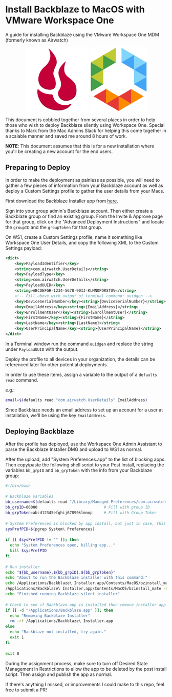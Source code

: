 # Install Backblaze to MacOS with VMware Workspace One
 A guide for installing Backblaze using the VMware Workspace One MDM (formerly known as Airwatch)

<p align="center">
  <img height="200" src="/Assets/Backblaze Installer.png">
  <img height="200" src="/Assets/workspace-one.png">
</p>

This document is cobbled together from several places in order to help those who wish to deploy Backblaze silently using Workspace One. Special thanks to Mark from the Mac Admins Slack for helping this come together in a scalable manner and saved me around 8 hours of work.

**NOTE**: This document assumes that this is for a new installation where you'll be creating a new account for the end users.

## Preparing to Deploy

In order to make the deployment as painless as possible, you will need to gather a few pieces of information from your Backblaze account as well as deploy a Custom Settings profile to gather the user details from your Macs.

First download the Backblaze Installer app from [here](https://secure.backblaze.com/update.htm).

Sign into your group admin's Backblaze account. Then either create a Backblaze group or find an existing group. From the Invite & Approve page for that group, click on the "Advanced Deployment Instructions" and locate the `groupID` and the `groupToken` for that group.

On WS1, create a Custom Settings profile, name it something like Workspace One User Details, and copy the following XML to the Custom Settings payload:

```xml
<dict>
    <key>PayloadIdentifier</key>
    <string>com.airwatch.UserDetails</string>
    <key>PayloadType</key>
    <string>com.airwatch.UserDetails</string>
    <key>PayloadUUID</key>
    <string>ABCDEFGH-1234-5678-90IJ-KLMNOPQRSTUV</string>
    <!-- Fill above with output of terminal command: uuidgen -->
    <key>DeviceSerialNumber</key><string>{DeviceSerialNumber}</string>
    <key>EmailAddress</key><string>{EmailAddress}</string>
    <key>EnrollmentUser</key><string>{EnrollmentUser}</string>
    <key>FirstName</key><string>{FirstName}</string>
    <key>LastName</key><string>{LastName}</string>
    <key>UserPrincipalName</key><string>{UserPrincipalName}</string>
</dict>
```

In a Terminal window run the command `uuidgen` and replace the string under `PayloadUUID` with the output.

Deploy the profile to all devices in your organization, the details can be referenced later for other potential deployments.

In order to use these items, assign a variable to the output of a `defaults read` command.

e.g.:
```bash
email=$(defaults read "com.airwatch.UserDetails" EmailAddress)
```

Since Backblaze needs an email address to set up an account for a user at installation, we'll be using the key  `EmailAddress`.



## Deploying Backblaze

After the profile has deployed, use the Workspace One Admin Assistant to parse the Backblaze Installer DMG and upload to WS1 as normal.

After the upload, add "System Preferences.app" to the list of blocking apps. Then copy/paste the following shell script to your Post Install, replacing the variables `bb_grpID` and `bb_grpToken` with the info from your Backblaze group:

```bash
#!/bin/bash

# Backblaze variables
bb_username=$(defaults read "/Library/Managed Preferences/com.airwatch.UserDetails.plist" EmailAddress)
bb_grpID=00000                             # Fill with group ID
bb_grpToken=abcd12345efghij67890klmnop     # Fill with Group Token

# System Preferences is blocked by app install, but just in case, this checks for it and then kills the process if so
sysPrefPID=$(pgrep System\ Preferences)

if [[ $sysPrefPID != "" ]]; then
  echo "System Preferences open, killing app..."
  kill $sysPrefPID
fi

# Run installer
echo "${bb_username},${bb_grpID},${bb_grpToken}"
echo "About to run the Backblaze installer with this command:"
echo /Applications/Backblaze\ Installer.app/Contents/MacOS/bzinstall_mate -nogui  -createaccount "$bb_username" none "$bb_grpID" "$bb_grpToken"
/Applications/Backblaze\ Installer.app/Contents/MacOS/bzinstall_mate -nogui  -createaccount "$bb_username" none "$bb_grpID" "$bb_grpToken"
echo "Finished running Backblaze silent installer"

# Check to see if Backblaze.app is installed then remove installer app
if [[ -d "/Applications/Backblaze.app" ]]; then
  echo "Removing Backblaze Installer"
  rm -rf /Applications/Backblaze\ Installer.app
else
  echo "Backblaze not installed, try again."
  exit 1
fi

exit 0
```

During the assignment process, make sure to turn off Desired State Management in Restrictions to allow the app to be deleted by the post install script. Then assign and publish the app as normal.

If there's anything I missed, or improvements I could make to this repo, feel free to submit a PR!
